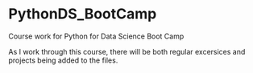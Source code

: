 # PythonDS_BootCamp
Course work for Python for Data Science Boot Camp

As I work through this course, there will be both regular excersices and projects being added to the files. 
